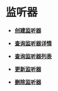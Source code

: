 # 监听器<a name="elb_qy_jt_0000"></a>

-   **[创建监听器](创建监听器-5.md)**  

-   **[查询监听器详情](查询监听器详情-6.md)**  

-   **[查询监听器列表](查询监听器列表-7.md)**  

-   **[更新监听器](更新监听器-8.md)**  

-   **[删除监听器](删除监听器-9.md)**  


